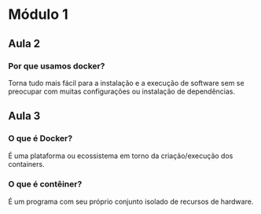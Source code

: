 # Módulo 1

## Aula 2
### Por que usamos docker?

Torna tudo mais fácil para a instalação e a execução de software sem se preocupar com muitas configurações ou instalação de dependências.
## Aula 3
### O que é Docker?

É uma plataforma ou ecossistema em torno da criação/execução dos containers.

### O que é contêiner?

É um programa com seu próprio conjunto isolado de recursos de hardware.
